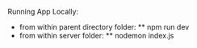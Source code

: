 Running App Locally:

* from within parent directory folder: 
  ** npm run dev
* from within server folder:
  ** nodemon index.js

